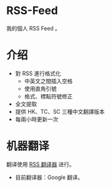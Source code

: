 # RSS-Feed
我的個人 RSS Feed 。
# 介绍
- 對 RSS 進行格式化
  - 中英文之間插入空格
  - 使用直角引號
  - 格式、標點符號修正
- 全文提取
- 提供 HK、TC、SC 三種中文翻譯版本
- 每兩小時更新一次
# 机器翻译
翻译使用 [RSS 翻译器](https://rsstranslator.com/) 进行。
- 目前翻译器：Google 翻译。
